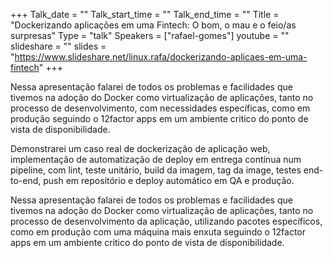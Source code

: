 +++
Talk_date = ""
Talk_start_time = ""
Talk_end_time = ""
Title = "Dockerizando aplicações em uma Fintech: O bom, o mau e o feio/as surpresas"
Type = "talk"
Speakers = ["rafael-gomes"]
youtube = ""
slideshare = ""
slides = "https://www.slideshare.net/linux.rafa/dockerizando-aplicaes-em-uma-fintech"
+++

Nessa apresentação falarei de todos os problemas e facilidades que tivemos na adoção do Docker como virtualização de aplicações, tanto no processo de desenvolvimento, com necessidades específicas, como em produção seguindo o 12factor apps em um ambiente critico do ponto de vista de disponibilidade.

Demonstrarei um caso real de dockerização de aplicação web, implementação de automatização de deploy em entrega contínua num pipeline, com lint, teste unitário, build da imagem, tag da image, testes end-to-end, push em repositório e deploy automático em QA e produção.

Nessa apresentação falarei de todos os problemas e facilidades que tivemos na adoção do Docker como virtualização de aplicações, tanto no processo de desenvolvimento da aplicação, utilizando pacotes específicos, como em produção com uma máquina mais enxuta seguindo o 12factor apps em um ambiente critico do ponto de vista de disponibilidade.